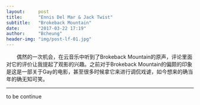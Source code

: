 ```yaml
---
layout:     post
title:      "Ennis Del Mar & Jack Twist"
subtitle:   "Brokeback Mountain"
date:       "2017-03-22 17:19"
author:     "Bcheung"
header-img: "img/post-lf-01.jpg"
---
```


&#8195;&#8195;偶然的一次机会，在云音乐中听到了Brokeback Mountain的原声，评论里面对它的评价让我提起了观影的兴趣。之前对于Brokeback Mountain的偏颇的印象是这是一部关于Gay的电影，甚至很多时候拿它来进行调侃戏谑，如今想来的确当年的确无知可笑。

---- 
to be continue

